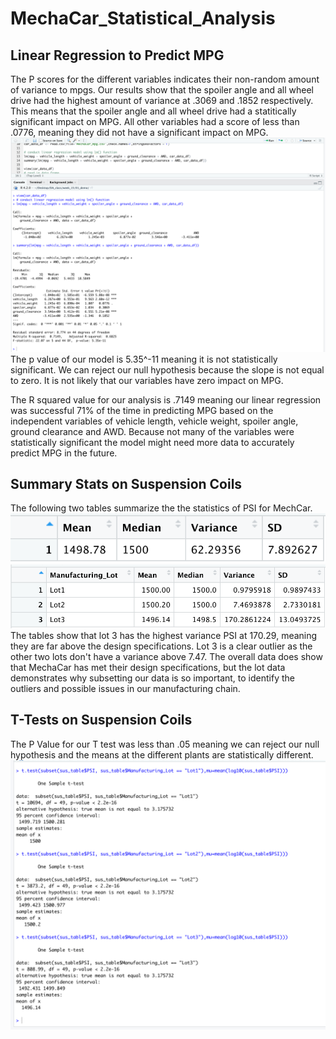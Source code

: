 # MechaCar_Statistical_Analysis


## Linear Regression to Predict MPG

The P scores for the different variables indicates their non-random amount of variance to mpgs. Our results show that the spoiler angle and all wheel drive had the highest amount of variance at .3069 and .1852 respectively. This means that the spoiler angle and all wheel drive had a statitically significant impact on MPG. All other variables had a score of less than .0776, meaning they did not have a significant impact on MPG.
![R Script for Linear Regression](https://github.com/lgconsult/MechaCar_Statistical_Analysis/blob/main/linear_regression_results.png)
The p value of our model is 5.35^-11 meaning it is not statistically significant. We can reject our null hypothesis because the slope is not equal to zero. It is not likely that our variables have zero impact on MPG.

The R squared value for our analysis is .7149 meaning our linear regression was successful 71% of the time in predicting MPG based on the independent variables of vehicle length, vehicle weight, spoiler angle, ground clearance and AWD. Because not many of the variables were statistically significant the model might need more data to accurately predict MPG in the future.

## Summary Stats on Suspension Coils

The following two tables summarize the the statistics of PSI for MechCar. 
![Overall Summary](https://github.com/lgconsult/MechaCar_Statistical_Analysis/blob/main/total_summary.png)
![Lot Summary](https://github.com/lgconsult/MechaCar_Statistical_Analysis/blob/main/lot_summary.png)
The tables show that lot 3 has the highest variance PSI at 170.29, meaning they are far above the design specifications. Lot 3 is a clear outlier as the other two lots don't have a variance above 7.47. The overall data does show that MechaCar has met their design specifications, but the lot data demonstrates why subsetting our data is so important, to identify the outliers and possible issues in our manufacturing chain.


## T-Tests on Suspension Coils
The P Value for our T test was less than .05 meaning we can reject our null hypothesis and the means at the different plants are statistically different.
![lot T test](https://github.com/lgconsult/MechaCar_Statistical_Analysis/blob/main/lot_t-test.png)
